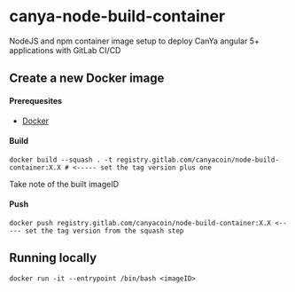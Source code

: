 # canya-node-build-container

NodeJS and npm container image setup to deploy CanYa angular 5+ applications with GitLab CI/CD

## Create a new Docker image

#### Prerequesites

- [Docker](https://docs.docker.com/install/#releases)

#### Build

```
docker build --squash . -t registry.gitlab.com/canyacoin/node-build-container:X.X # <----- set the tag version plus one
```

Take note of the built imageID

#### Push

```
docker push registry.gitlab.com/canyacoin/node-build-container:X.X <----- set the tag version from the squash step
```

## Running locally

```
docker run -it --entrypoint /bin/bash <imageID>
```

